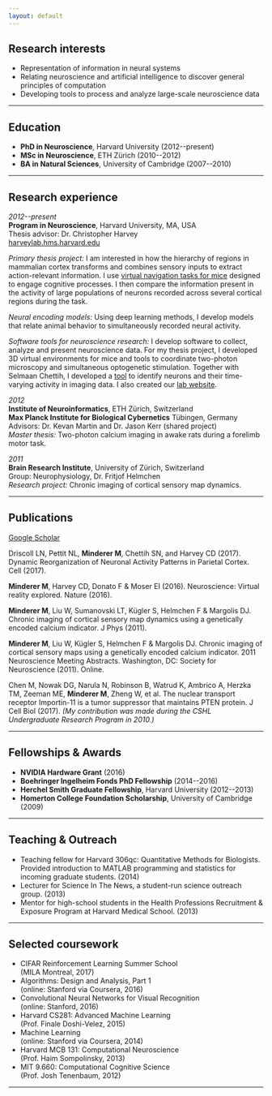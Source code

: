 ```yaml
---
layout: default
---
```


## Research interests

*   Representation of information in neural systems
*   Relating neuroscience and artificial intelligence to discover general principles of computation
*   Developing tools to process and analyze large-scale neuroscience data

* * *

## Education
*   **PhD in Neuroscience**, Harvard University (2012--present)<br>
*   **MSc in Neuroscience**, ETH Zürich (2010--2012)<br>
*   **BA in Natural Sciences**, University of Cambridge (2007--2010)<br>

* * *

## Research experience

_2012--present_<br>
**Program in Neuroscience**, Harvard University, MA, USA<br>
Thesis advisor: Dr. Christopher Harvey<br>
<a href="http://harveylab.hms.harvard.edu/" target="_blank">harveylab.hms.harvard.edu</a>

_Primary thesis project:_ I am interested in how the hierarchy of regions in mammalian cortex transforms and combines sensory inputs to extract action-relevant information. I use <a href="http://harveylab.hms.harvard.edu/pdf/minderer2016.pdf" target="_blank">virtual navigation tasks for mice</a> designed to engage cognitive processes. I then compare the information present in the activity of large populations of neurons recorded across several cortical regions during the task.

_Neural encoding models:_ Using deep learning methods, I develop models that relate animal behavior to simultaneously recorded neural activity.

_Software tools for neuroscience research:_ I develop software to collect, analyze and present neuroscience data. For my thesis project, I developed 3D virtual environments for mice and tools to coordinate two-photon microscopy and simultaneous optogenetic stimulation. Together with Selmaan Chettih, I developed a <a href="https://github.com/HarveyLab/Acquisition2P_class" target="_blank">tool</a> to identify neurons and their time-varying activity in imaging data. I also created our <a href="http://harveylab.hms.harvard.edu/" target="_blank">lab website</a>.

_2012_<br>
**Institute of Neuroinformatics**, ETH Zürich, Switzerland<br>
**Max Planck Institute for Biological Cybernetics** Tübingen, Germany<br>
Advisors: Dr. Kevan Martin and Dr. Jason Kerr (shared project)<br>
_Master thesis:_ Two-photon calcium imaging in awake rats during a forelimb motor task.

_2011_<br>
**Brain Research Institute**, University of Zürich, Switzerland<br>
Group: Neurophysiology, Dr. Fritjof Helmchen<br>
_Research project:_ Chronic imaging of cortical sensory map dynamics.

* * *

## Publications

<a href="https://scholar.google.com/citations?user=57BFBY0AAAAJ" target="_blank">Google Scholar</a>

Driscoll LN, Pettit NL, **Minderer M**, Chettih SN, and Harvey CD (2017). Dynamic Reorganization of Neuronal Activity Patterns in Parietal Cortex. Cell (2017).

**Minderer M**, Harvey CD, Donato F & Moser EI (2016). Neuroscience: Virtual reality explored. Nature (2016).

**Minderer M**, Liu W, Sumanovski LT, Kügler S, Helmchen F & Margolis DJ. Chronic imaging of cortical sensory map dynamics using a genetically encoded calcium indicator. J Phys (2011).

**Minderer M**, Liu W, Kügler S, Helmchen F & Margolis DJ. Chronic imaging of cortical sensory maps using a genetically encoded calcium indicator. 2011 Neuroscience Meeting Abstracts. Washington, DC: Society for Neuroscience (2011). Online.

Chen M, Nowak DG, Narula N, Robinson B, Watrud K, Ambrico A, Herzka TM, Zeeman ME, **Minderer M**, Zheng W, et al. The nuclear transport receptor Importin-11 is a tumor suppressor that maintains PTEN protein. J Cell Biol (2017). _(My contribution was made during the CSHL Undergraduate Research Program in 2010.)_

* * *

## Fellowships & Awards
*   **NVIDIA Hardware Grant** (2016)<br>
*   **Boehringer Ingelheim Fonds PhD Fellowship** (2014--2016)<br>
*   **Herchel Smith Graduate Fellowship**, Harvard University (2012--2013)<br>
*   **Homerton College Foundation Scholarship**, University of Cambridge (2009)

* * *

## Teaching & Outreach

*   Teaching fellow for Harvard 306qc: Quantitative Methods for Biologists. Provided introduction to MATLAB programming and statistics for incoming graduate students. (2014)
*   Lecturer for Science In The News, a student-run science outreach group. (2013)
*   Mentor for high-school students in the Health Professions Recruitment & Exposure Program at Harvard Medical School. (2013)

* * *

## Selected coursework

* 	CIFAR Reinforcement Learning Summer School<br>(MILA Montreal, 2017)
*   Algorithms: Design and Analysis, Part 1<br>(online: Stanford via Coursera, 2016)
*   Convolutional Neural Networks for Visual Recognition<br>(online: Stanford, 2016)
*   Harvard CS281: Advanced Machine Learning<br>(Prof. Finale Doshi-Velez, 2015)
*   Machine Learning<br>(online: Stanford via Coursera, 2014)
*   Harvard MCB 131: Computational Neuroscience<br>(Prof. Haim Sompolinsky, 2013)
*   MIT 9.660: Computational Cognitive Science<br>(Prof. Josh Tenenbaum, 2012)

* * *